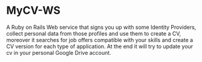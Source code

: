 # MyCV-WS
A  Ruby on Rails Web service that signs you up with some Identity Providers, collect personal data from those profiles and use them to create a CV, moreover it searches for job offers compatible with your skills and create a CV version for each type of application. At the end it will try to update your cv in your personal Google Drive account.
